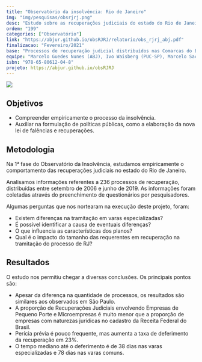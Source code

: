 ```yaml
---
title: "Observatório da insolvência: Rio de Janeiro"
img: "img/pesquisas/obsrjrj.png"
desc: "Estudo sobre as recuperações judiciais do estado do Rio de Janeiro."
ordem: "199"
categories: ["Observatório"]
link: "https://abjur.github.io/obsRJRJ/relatorio/obs_rjrj_abj.pdf"
finalizacao: "Fevereiro/2021"
base: "Processos de recuperação judicial distribuídos nas Comarcas do Estado de Rio de Janeiro entre setembro de 2006 e junho de 2019."
equipe: "Marcelo Guedes Nunes (ABJ), Ivo Waisberg (PUC-SP), Marcelo Sacramone (PUC-SP), Juliana Bumachar, Julio Trecenti (ABJ)"
isbn: "978-65-80612-04-8"
projeto: https://abjur.github.io/obsRJRJ
---
```


![](/img/pesquisas/obsrjrj.png)

## Objetivos

- Compreender empiricamente o processo da insolvência.
- Auxiliar na formulação de políticas públicas, como a elaboração da nova lei de falências e recuperações.

## Metodologia

Na 1ª fase do Observatório da Insolvência, estudamos empiricamente o comportamento das recuperações judiciais no estado do Rio de Janeiro.

Analisamos informações referentes a 236 processos de recuperação, distribuídas entre setembro de 2006 e junho de 2019. As informações foram coletadas através do preenchimento de questionários por pesquisadores.

Algumas perguntas que nos nortearam na execução deste projeto, foram:

- Existem diferenças na tramitação em varas especializadas?
- É possível identificar a causa de eventuais diferenças?
- O que influencia as características dos planos?
- Qual é o impacto do tamanho das requerentes em recuperação na tramitação do processo de RJ?

## Resultados

O estudo nos permitiu chegar a diversas conclusões. Os principais pontos são:

- Apesar da diferença na quantidade de processos, os resultados são similares aos observados em São Paulo.
- A proporção de Recuperações Judiciais envolvendo Empresas de Pequeno Porte e Microempresas é muito menor que a proporção de empresas com naturezas jurídicas no cadastro da Receita Federal do Brasil.
- Perícia prévia é pouco frequente, mas aumenta a taxa de deferimento da recuperação em 23%.
- O tempo mediano até o deferimento é de 38 dias nas varas especializadas e 78 dias nas varas comuns.
